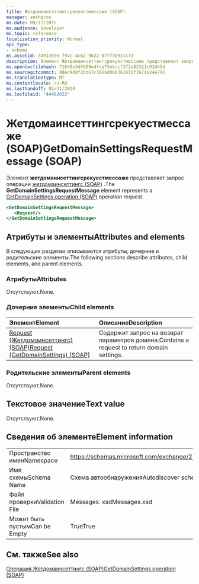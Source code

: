 ```yaml
---
title: Жетдомаинсеттингсрекуестмессаже (SOAP)
manager: sethgros
ms.date: 09/17/2015
ms.audience: Developer
ms.topic: reference
localization_priority: Normal
api_type:
- schema
ms.assetid: 34913595-794c-4c62-9622-877f30931c73
description: Элемент Жетдомаинсеттингсрекуестмессаже представляет запрос операции Жетдомаинсеттингс (SOAP).
ms.openlocfilehash: 71648e3df609edfce73ebccf372a82311c03d49d
ms.sourcegitcommit: 88ec988f2bb67c1866d06b361615f3674a24e795
ms.translationtype: MT
ms.contentlocale: ru-RU
ms.lasthandoff: 05/31/2020
ms.locfileid: "44462033"
---
```

# <a name="getdomainsettingsrequestmessage-soap"></a><span data-ttu-id="ca8b9-103">Жетдомаинсеттингсрекуестмессаже (SOAP)</span><span class="sxs-lookup"><span data-stu-id="ca8b9-103">GetDomainSettingsRequestMessage (SOAP)</span></span>

<span data-ttu-id="ca8b9-104">Элемент **жетдомаинсеттингсрекуестмессаже** представляет запрос операции [жетдомаинсеттингс (SOAP)](getdomainsettings-operation-soap.md) .</span><span class="sxs-lookup"><span data-stu-id="ca8b9-104">The **GetDomainSettingsRequestMessage** element represents a [GetDomainSettings operation (SOAP)](getdomainsettings-operation-soap.md) operation request.</span></span> 
  
```XML
<GetDomainSettingsRequestMessage>
   <Request/>
</GetDomainSettingsRequestMessage>
```

## <a name="attributes-and-elements"></a><span data-ttu-id="ca8b9-105">Атрибуты и элементы</span><span class="sxs-lookup"><span data-stu-id="ca8b9-105">Attributes and elements</span></span>

<span data-ttu-id="ca8b9-106">В следующих разделах описываются атрибуты, дочерние и родительские элементы.</span><span class="sxs-lookup"><span data-stu-id="ca8b9-106">The following sections describe attributes, child elements, and parent elements.</span></span>
  
### <a name="attributes"></a><span data-ttu-id="ca8b9-107">Атрибуты</span><span class="sxs-lookup"><span data-stu-id="ca8b9-107">Attributes</span></span>

<span data-ttu-id="ca8b9-108">Отсутствуют.</span><span class="sxs-lookup"><span data-stu-id="ca8b9-108">None.</span></span>
  
### <a name="child-elements"></a><span data-ttu-id="ca8b9-109">Дочерние элементы</span><span class="sxs-lookup"><span data-stu-id="ca8b9-109">Child elements</span></span>

|<span data-ttu-id="ca8b9-110">**Элемент**</span><span class="sxs-lookup"><span data-stu-id="ca8b9-110">**Element**</span></span>|<span data-ttu-id="ca8b9-111">**Описание**</span><span class="sxs-lookup"><span data-stu-id="ca8b9-111">**Description**</span></span>|
|:-----|:-----|
|[<span data-ttu-id="ca8b9-112">Request (Жетдомаинсеттингс) (SOAP)</span><span class="sxs-lookup"><span data-stu-id="ca8b9-112">Request (GetDomainSettings) (SOAP)</span></span>](request-getdomainsettingssoap.md) <br/> |<span data-ttu-id="ca8b9-113">Содержит запрос на возврат параметров домена.</span><span class="sxs-lookup"><span data-stu-id="ca8b9-113">Contains a request to return domain settings.</span></span>  <br/> |
   
### <a name="parent-elements"></a><span data-ttu-id="ca8b9-114">Родительские элементы</span><span class="sxs-lookup"><span data-stu-id="ca8b9-114">Parent elements</span></span>

<span data-ttu-id="ca8b9-115">Отсутствуют.</span><span class="sxs-lookup"><span data-stu-id="ca8b9-115">None.</span></span>
  
## <a name="text-value"></a><span data-ttu-id="ca8b9-116">Текстовое значение</span><span class="sxs-lookup"><span data-stu-id="ca8b9-116">Text value</span></span>

<span data-ttu-id="ca8b9-117">Отсутствуют.</span><span class="sxs-lookup"><span data-stu-id="ca8b9-117">None.</span></span>
  
## <a name="element-information"></a><span data-ttu-id="ca8b9-118">Сведения об элементе</span><span class="sxs-lookup"><span data-stu-id="ca8b9-118">Element information</span></span>

|||
|:-----|:-----|
|<span data-ttu-id="ca8b9-119">Пространство имен</span><span class="sxs-lookup"><span data-stu-id="ca8b9-119">Namespace</span></span>  <br/> |https://schemas.microsoft.com/exchange/2010/Autodiscover  <br/> |
|<span data-ttu-id="ca8b9-120">Имя схемы</span><span class="sxs-lookup"><span data-stu-id="ca8b9-120">Schema Name</span></span>  <br/> |<span data-ttu-id="ca8b9-121">Схема автообнаружения</span><span class="sxs-lookup"><span data-stu-id="ca8b9-121">Autodiscover schema</span></span>  <br/> |
|<span data-ttu-id="ca8b9-122">Файл проверки</span><span class="sxs-lookup"><span data-stu-id="ca8b9-122">Validation File</span></span>  <br/> |<span data-ttu-id="ca8b9-123">Messages. xsd</span><span class="sxs-lookup"><span data-stu-id="ca8b9-123">Messages.xsd</span></span>  <br/> |
|<span data-ttu-id="ca8b9-124">Может быть пустым</span><span class="sxs-lookup"><span data-stu-id="ca8b9-124">Can be Empty</span></span>  <br/> |<span data-ttu-id="ca8b9-125">True</span><span class="sxs-lookup"><span data-stu-id="ca8b9-125">True</span></span>  <br/> |
   
## <a name="see-also"></a><span data-ttu-id="ca8b9-126">См. также</span><span class="sxs-lookup"><span data-stu-id="ca8b9-126">See also</span></span>



[<span data-ttu-id="ca8b9-127">Операция Жетдомаинсеттингс (SOAP)</span><span class="sxs-lookup"><span data-stu-id="ca8b9-127">GetDomainSettings operation (SOAP)</span></span>](getdomainsettings-operation-soap.md)

